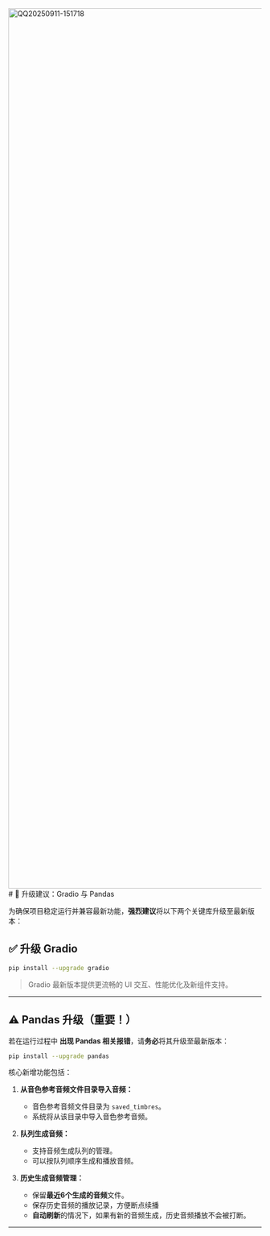 <img width="3786" height="1748" alt="QQ20250911-151718" src="https://github.com/user-attachments/assets/bfc8a686-cb14-4ee9-bb7d-27c87e965ac1" />
# 📌 升级建议：Gradio 与 Pandas

为确保项目稳定运行并兼容最新功能，**强烈建议**将以下两个关键库升级至最新版本：

## ✅ 升级 Gradio

```bash
pip install --upgrade gradio
```

> Gradio 最新版本提供更流畅的 UI 交互、性能优化及新组件支持。

---

## ⚠️ Pandas 升级（重要！）

若在运行过程中 **出现 Pandas 相关报错**，请**务必**将其升级至最新版本：

```bash
pip install --upgrade pandas
```
核心新增功能包括：

1. **从音色参考音频文件目录导入音频：**

   * 音色参考音频文件目录为 `saved_timbres`。
   * 系统将从该目录中导入音色参考音频。

2. **队列生成音频：**

   * 支持音频生成队列的管理。
   * 可以按队列顺序生成和播放音频。

3. **历史生成音频管理：**

   * 保留**最近6个生成的音频**文件。
   * 保存历史音频的播放记录，方便断点续播
   * **自动刷新**的情况下，如果有新的音频生成，历史音频播放不会被打断。

---
